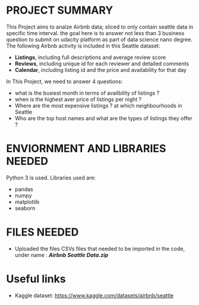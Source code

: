 # PROJECT SUMMARY
This Project aims to analze Airbnb data; sliced to only contain seattle data in specific time interval. 
the goal here is to answer not less than 3 business question to submit on udacity platform as part of data science nano degree.
The following Airbnb activity is included in this Seattle dataset:

* **Listings**, including full descriptions and average review score
* **Reviews**, including unique id for each reviewer and detailed comments
* **Calendar**, including listing id and the price and availability for that day

In This Project, we need to answer 4 questions:

* what is the busiest month in terms of availbility of listings ?
* when is the highest aver price of listings per night ?
* Where are the most expensive listings ? at which neighbourhoods in Seattle
* Who are the top host names and what are the types of listings they offer ?

# ENVIORNMENT AND LIBRARIES NEEDED
Python 3 is used. 
Libraries used are: 
* pandas
* numpy
* matplotlib
* seaborn

# FILES NEEDED
* Uploaded the files CSVs files that needed to be imported in the code, under name : ***Airbnb Seattle Data.zip***

# Useful links
* Kaggle dataset: https://www.kaggle.com/datasets/airbnb/seattle

